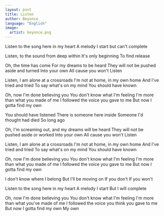```yaml
---
layout: post
title: Listen
author: Beyonce
language: "English"
image:
  artist: beyonce.png
---
```

Listen to the song here in my heart
A melody I start but can't complete

Listen, to the sound from deep within
It's only beginning
To find release

Oh, the time has come
For my dreams to be heard
They will not be pushed aside and turned
Into your own
All cause you won't
Listen

Listen, I am alone at a crossroads
I'm not at home, in my own home
And I've tried and tried
To say what's on my mind
You should have known

Oh, now I'm done believing you
You don't know what I'm feeling
I'm more than what you made of me
I followed the voice you gave to me
But now I gotta find my own

You should have listened
There is someone here inside
Someone I'd thought had died
So long ago

Oh, I'm screaming out, and my dreams will be heard
They will not be pushed aside or worked
Into your own
All cause you won't
Listen

Listen, I am alone at a crossroads
I'm not at home, in my own home
And I've tried and tried
To say what's on my mind
You should have known

Oh, now I'm done believing you
You don't know what I'm feeling
I'm more than what you made of me
I followed the voice you gave to me
But now I gotta find my own

I don't know where I belong
But I'll be moving on
If you don't
If you won't

Listen to the song here in my heart
A melody I start
But I will complete

Oh, now I'm done believing you
You don't know what I'm feeling
I'm more than what you've made of me
I followed the voice you think you gave to me
But now I gotta find my own
My own
